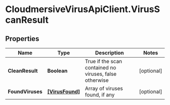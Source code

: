 # CloudmersiveVirusApiClient.VirusScanResult

## Properties
Name | Type | Description | Notes
------------ | ------------- | ------------- | -------------
**CleanResult** | **Boolean** | True if the scan contained no viruses, false otherwise | [optional] 
**FoundViruses** | [**[VirusFound]**](VirusFound.md) | Array of viruses found, if any | [optional] 


